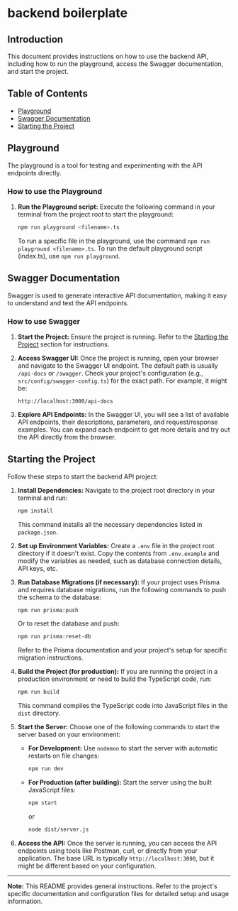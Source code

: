 # backend boilerplate

## Introduction

This document provides instructions on how to use the backend API, including how to run the playground, access the Swagger documentation, and start the project.

## Table of Contents

- [Playground](#playground)
- [Swagger Documentation](#swagger-documentation)
- [Starting the Project](#starting-the-project)

## Playground

The playground is a tool for testing and experimenting with the API endpoints directly.

### How to use the Playground

1.  **Run the Playground script:**
    Execute the following command in your terminal from the project root to start the playground:

    ```bash
    npm run playground <filename>.ts
    ```
    To run a specific file in the playground, use the command `npm run playground <filename>.ts`. To run the default playground script (index.ts), use `npm run playground`.

## Swagger Documentation

Swagger is used to generate interactive API documentation, making it easy to understand and test the API endpoints.

### How to use Swagger

1.  **Start the Project:**
    Ensure the project is running. Refer to the [Starting the Project](#starting-the-project) section for instructions.

2.  **Access Swagger UI:**
    Once the project is running, open your browser and navigate to the Swagger UI endpoint. The default path is usually `/api-docs` or `/swagger`. Check your project's configuration (e.g., `src/config/swagger-config.ts`) for the exact path. For example, it might be:

    ```
    http://localhost:3000/api-docs
    ```

3.  **Explore API Endpoints:**
    In the Swagger UI, you will see a list of available API endpoints, their descriptions, parameters, and request/response examples. You can expand each endpoint to get more details and try out the API directly from the browser.

## Starting the Project

Follow these steps to start the backend API project:

1.  **Install Dependencies:**
    Navigate to the project root directory in your terminal and run:

    ```bash
    npm install
    ```
    This command installs all the necessary dependencies listed in `package.json`.

2.  **Set up Environment Variables:**
    Create a `.env` file in the project root directory if it doesn't exist. Copy the contents from `.env.example` and modify the variables as needed, such as database connection details, API keys, etc.

3.  **Run Database Migrations (if necessary):**
    If your project uses Prisma and requires database migrations, run the following commands to push the schema to the database:

    ```bash
    npm run prisma:push
    ```
    Or to reset the database and push:
    ```bash
    npm run prisma:reset-db
    ```
    Refer to the Prisma documentation and your project's setup for specific migration instructions.

4.  **Build the Project (for production):**
    If you are running the project in a production environment or need to build the TypeScript code, run:

    ```bash
    npm run build
    ```
    This command compiles the TypeScript code into JavaScript files in the `dist` directory.

5.  **Start the Server:**
    Choose one of the following commands to start the server based on your environment:

    - **For Development:**
      Use `nodemon` to start the server with automatic restarts on file changes:
      ```bash
      npm run dev
      ```

    - **For Production (after building):**
      Start the server using the built JavaScript files:
      ```bash
      npm start
      ```
      or
      ```bash
      node dist/server.js
      ```

6.  **Access the API:**
    Once the server is running, you can access the API endpoints using tools like Postman, curl, or directly from your application. The base URL is typically `http://localhost:3000`, but it might be different based on your configuration.

---

**Note:** This README provides general instructions. Refer to the project's specific documentation and configuration files for detailed setup and usage information.
